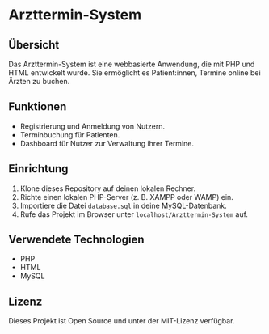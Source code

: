 # Arzttermin-System

## Übersicht
Das Arzttermin-System ist eine webbasierte Anwendung, die mit PHP und HTML entwickelt wurde. Sie ermöglicht es Patient:innen, Termine online bei Ärzten zu buchen.

## Funktionen
- Registrierung und Anmeldung von Nutzern.
- Terminbuchung für Patienten.
- Dashboard für Nutzer zur Verwaltung ihrer Termine.

## Einrichtung
1. Klone dieses Repository auf deinen lokalen Rechner.
2. Richte einen lokalen PHP-Server (z. B. XAMPP oder WAMP) ein.
3. Importiere die Datei `database.sql` in deine MySQL-Datenbank.
4. Rufe das Projekt im Browser unter `localhost/Arzttermin-System` auf.

## Verwendete Technologien
- PHP
- HTML
- MySQL

## Lizenz
Dieses Projekt ist Open Source und unter der MIT-Lizenz verfügbar.
